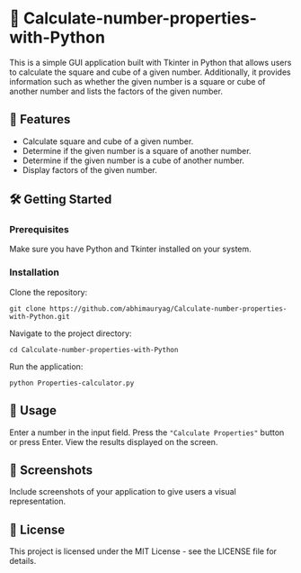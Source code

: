 # 🧮 Calculate-number-properties-with-Python

This is a simple GUI application built with Tkinter in Python that allows users to calculate the square and cube of a given number. Additionally, it provides information such as whether the given number is a square or cube of another number and lists the factors of the given number.

## 🚀 Features

- Calculate square and cube of a given number.
- Determine if the given number is a square of another number.
- Determine if the given number is a cube of another number.
- Display factors of the given number.

## 🛠️ Getting Started

### Prerequisites

Make sure you have Python and Tkinter installed on your system.

### Installation

Clone the repository:

`git clone https://github.com/abhimauryag/Calculate-number-properties-with-Python.git`

Navigate to the project directory:

`cd Calculate-number-properties-with-Python`

Run the application:

`python Properties-calculator.py`

## 📝 Usage
Enter a number in the input field.
Press the `"Calculate Properties"` button or press Enter.
View the results displayed on the screen.

## 🌈 Screenshots
Include screenshots of your application to give users a visual representation.

## 📄 License
This project is licensed under the MIT License - see the LICENSE file for details.
